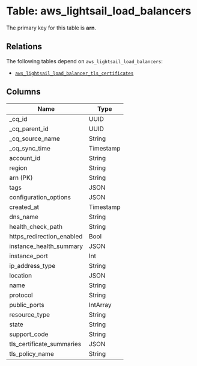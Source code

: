 # Table: aws_lightsail_load_balancers



The primary key for this table is **arn**.

## Relations
The following tables depend on `aws_lightsail_load_balancers`:
  - [`aws_lightsail_load_balancer_tls_certificates`](aws_lightsail_load_balancer_tls_certificates.md)

## Columns
| Name          | Type          |
| ------------- | ------------- |
|_cq_id|UUID|
|_cq_parent_id|UUID|
|_cq_source_name|String|
|_cq_sync_time|Timestamp|
|account_id|String|
|region|String|
|arn (PK)|String|
|tags|JSON|
|configuration_options|JSON|
|created_at|Timestamp|
|dns_name|String|
|health_check_path|String|
|https_redirection_enabled|Bool|
|instance_health_summary|JSON|
|instance_port|Int|
|ip_address_type|String|
|location|JSON|
|name|String|
|protocol|String|
|public_ports|IntArray|
|resource_type|String|
|state|String|
|support_code|String|
|tls_certificate_summaries|JSON|
|tls_policy_name|String|